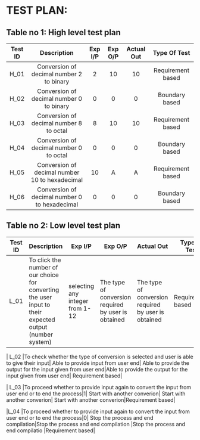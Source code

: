  # TEST PLAN:

## Table no 1: High level test plan

| **Test ID** | **Description** | **Exp I/P** | **Exp O/P** | **Actual Out** |**Type Of Test**  |    
|:---:|:---:|:---:|:---:|:---:|:---:|
|  H_01       | Conversion of decimal number 2 to binary  | 2| 10| 10 |Requirement based |
|  H_02       |Conversion of decimal number 0 to binary| 0|0|0|Boundary based    |
|  H_03       | Conversion of decimal number 8 to octal  | 8| 10| 10 |Requirement based |
|  H_04       |Conversion of decimal number 0 to octal| 0|0|0|Boundary based    |
|  H_05       | Conversion of decimal number 10 to hexadecimal  | 10| A| A |Requirement based |
|  H_06       |Conversion of decimal number 0 to hexadecimal| 0|0|0|Boundary based    |
        
## Table no 2: Low level test plan

| **Test ID** | **Description**                                              | **Exp I/P** | **Exp O/P** | **Actual Out** |**Type Of Test**  |    
|-------------|--------------------------------------------------------------|------------|-------------|----------------|------------------|
|  L_01       |To click the number of our choice for converting the user input to their expected output (number system)  |  selecting any integer from 1-12 |The type of conversion required by user is obtained|The type of conversion required by user is obtained|Requirement based |

|  L_02        |To check whether the type of conversion is selected and user is able to give their input| Able to provide input from user end| Able to provide the output for the input given from user end|Able to provide the output for the input given from user end| Requirement based|

|  L_03        |To proceed whether to provide input again to convert the input from user end or to end the process|1| Start with another converion|  Start with another converion| Start with another converion|Requirement based|

|L_04         |To proceed whether to provide input again to convert the input from user end or to end the process|0| Stop the process and end compilation|Stop the process and end compilation  |Stop the process and end compilatio |Requirement based|
